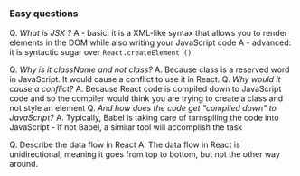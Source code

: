 ### Easy questions 

Q. *What is JSX ?*
A - basic: it is a XML-like syntax that allows you to render elements in the DOM while also writing your JavaScript code
A - advanced: it is syntactic sugar over ```React.createElement ()```

Q. *Why is it className and not class?*
A. Because class is a reserved word in JavaScript. It would cause a conflict to use it in React.
Q. *Why would it cause a conflict?*
A. Because React code is compiled down to JavaScript code and so the compiler would think you are trying to create a class and not style an element
Q. *And how does the code get "compiled down" to JavaScript?*
A. Typically, Babel is taking care of tarnspiling the code into JavaScript - if not Babel, a similar tool will accomplish the task

Q. Describe the data flow in React
A. The data flow in React is unidirectional, meaning it goes from top to bottom, but not the other way around.

